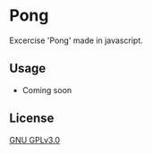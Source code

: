 # Pong

Excercise 'Pong' made in javascript.

## Usage

* Coming soon

## License
[GNU GPLv3.0](https://choosealicense.com/licenses/gpl-3.0/)
